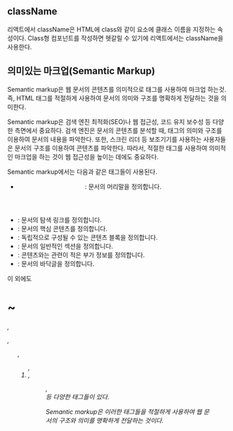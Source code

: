 ## className

리액트에서 className은 HTML에 class와 같이 요소에 클래스 이름을 지정하는 속성이다.
Class형 컴포넌트를 작성하면 헷갈릴 수 있기에 리액트에서는 className을 사용한다.

## 의미있는 마크업(Semantic Markup)

Semantic markup은 웹 문서의 콘텐츠를 의미적으로 태그를 사용하여 마크업 하는것.
즉, HTML 태그를 적절하게 사용하여 문서의 의미와 구조를 명확하게 전달하는 것을 의미한다.

Semantic markup은 검색 엔진 최적화(SEO)나 웹 접근성, 코드 유지 보수성 등 다양한 측면에서 중요하다.
검색 엔진은 문서의 콘텐츠를 분석할 때, 태그의 의미와 구조를 이용하여 문서의 내용을 파악한다.
또한, 스크린 리더 등 보조기기를 사용하는 사용자들은 문서의 구조를 이용하여 콘텐츠를 파악한다.
따라서, 적절한 태그를 사용하여 의미적인 마크업을 하는 것이 웹 접근성을 높이는 데에도 중요하다.

Semantic markup에서는 다음과 같은 태그들이 사용된다.

- <header>: 문서의 머리말을 정의합니다.
- <nav>: 문서의 탐색 링크를 정의합니다.
- <main>: 문서의 핵심 콘텐츠를 정의합니다.
- <article>: 독립적으로 구성될 수 있는 콘텐츠 블록을 정의합니다.
- <section>: 문서의 일반적인 섹션을 정의합니다.
- <aside>: 콘텐츠와는 관련이 적은 부가 정보를 정의합니다.
- <footer>: 문서의 바닥글을 정의합니다.

이 외에도 <h1>~<h6>, <p>, <ul>, <ol>, <li>, <figure>, <figcaption> 등 다양한 태그들이 있다.

Semantic markup은 이러한 태그들을 적절하게 사용하여 웹 문서의 구조와 의미를 명확하게 전달하는 것이다.